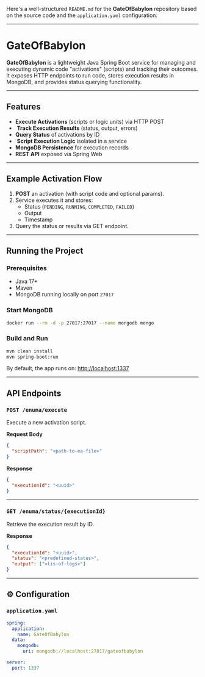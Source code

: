 Here's a well-structured `README.md` for the **GateOfBabylon** repository based on the source code and the `application.yaml` configuration:

---

# GateOfBabylon

**GateOfBabylon** is a lightweight Java Spring Boot service for managing and executing dynamic code "activations" (scripts) and tracking their outcomes. It exposes HTTP endpoints to run code, stores execution results in MongoDB, and provides status querying functionality.

---

##  Features

-  **Execute Activations** (scripts or logic units) via HTTP POST
- ️ **Track Execution Results** (status, output, errors)
-  **Query Status** of activations by ID
- ️ **Script Execution Logic** isolated in a service
-  **MongoDB Persistence** for execution records
-  **REST API** exposed via Spring Web

---

##  Example Activation Flow

1. **POST** an activation (with script code and optional params).
2. Service executes it and stores:
    - Status (`PENDING`, `RUNNING`, `COMPLETED`, `FAILED`)
    - Output
    - Timestamp
3. Query the status or results via GET endpoint.

---

##  Running the Project

### Prerequisites

- Java 17+
- Maven
- MongoDB running locally on port `27017`

### Start MongoDB

```bash
docker run --rm -d -p 27017:27017 --name mongodb mongo
```

### Build and Run

```bash
mvn clean install
mvn spring-boot:run
```

By default, the app runs on: [http://localhost:1337](http://localhost:1337)

---

##  API Endpoints

### `POST /enuma/execute`
Execute a new activation script.

**Request Body**
```json
{
  "scriptPath": "<path-to-ea-file>"
}
```

**Response**
```json
{
  "executionId": "<uuid>"
}
```

---

### `GET /enuma/status/{executionId}`
Retrieve the execution result by ID.

**Response**
```json
{
  "executionId": "<uuid>",
  "status": "<predefined-status>",
  "output": ["<lis-of-logs>"]
}
```

---

## ⚙️ Configuration

### `application.yaml`

```yaml
spring:
  application:
    name: GateOfBabylon
  data:
    mongodb:
      uri: mongodb://localhost:27017/gateofbabylon

server:
  port: 1337
```